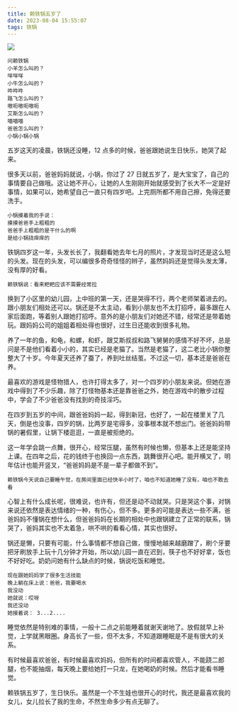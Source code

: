```yaml
---
title: 赖铁锅五岁了
date: 2023-08-04 15:55:07
tags: 铁锅
---
```

![](muyi.jpeg)

	问赖铁锅
	小羊怎么叫的？
	咩咩咩
	小牛怎么叫的？
	吽吽吽
	路飞怎么叫的？
	嗷呃嗷呃嗷呃
	艾斯怎么叫的？
	喵喵喵
	爸爸怎么叫的？
	小锅小锅小锅

五岁这天的凌晨，铁锅还没睡，12 点多的时候，爸爸跟她说生日快乐，她哭了起来。

很多天以前，爸爸妈妈就说，小锅，你过了 27 日就五岁了，是大宝宝了，自己的事情要自己做哦。这让她不开心，让她的人生刚刚开始就感受到了长大不一定是好事情，如果可以，她希望自己一直只有四岁吧。上完厕所都不用自己擦，免得还要洗手。

	小锅摸着我的手说：  
	摸摸爸爸手上粗粗的  
	爸爸手上粗粗的是干什么的啊  
	是给小锅挠痒痒的

铁锅四岁这一年，头发长长了，我翻看她去年七月的照片，才发现当时还是这么短的头发。现在的头发，可以编很多奇奇怪怪的辫子，虽然妈妈还是觉得头发太薄，没有厚的好看。

	赖铁锅说：看来粑粑应该不需要经常拉 ​

换到了小区里的幼儿园，上中班的第一天，还是哭得不行，两个老师架着进去的。跟小朋友们相处还可以。锅还是不太主动，看到小朋友也不太打招呼，最多跟在人家后面跑，等着别人跟她打招呼。意外的是小朋友们对她还不错，经常还是带着她玩。跟妈妈公司的姐姐着相处得也很好，过生日还能收到很多礼物。

养了一年的鱼，和龟，和螺，和虾，跟艾斯叔叔和路飞舅舅的感情不好不坏，总是问是不是他们看着小小的，其实已经是老猫了。当然是老猫了，这二老比小锅你整整大了十岁。今年夏天还养了蚕了，养到吐丝结茧。不过这一切，基本还是爸爸在养。

最喜欢的游戏是怪物猎人，也许打得太多了，对一个四岁的小朋友来说。但她在游戏中得到了不少乐趣，除了打怪物基本还是靠爸爸之外，她在游戏中的散步过程中，学会了不少爸爸没有找到的奇技淫巧。

在四岁到五岁的中间，跟爸爸妈妈一起，得到新冠，也好了，一起在楼里关了几天，倒是也没事，四岁的锅，比两岁是宅得多，没事根本就不想出门。爸爸妈妈带锅的暑假里，让锅下楼逛逛，一直是被拒绝的。

这一年学会跳一点舞，很开心，经常压腿，虽然有时候也懒，但基本上还是能坚持上课。在四年之后，花的钱终于也换回一点东西，跳舞很开心吧。能开横叉了，明年估计也能开竖叉，“爸爸妈妈是不是一辈子都做不到”。

	赖铁锅今天说自己要睡午觉，在房间里面已经快半小时了，咱也不知道她睡了没有，咱也不敢去看

心智上有什么成长呢，很难说，也许有，但还是动不动就哭。只是哭这个事，对锅来说还依然是表达情绪的一种，有伤心，但不多。更多的可能是表达一些不满，爸爸妈妈不懂锅在想什么，但爸爸妈妈在长期的相处中也跟锅建立了正常的联系，锅哭了，爸妈其实也不太着急，哄不哄的看看心情，其实也很好。

锅还是懒，只要有可能，什么事情都不想自己做，慢慢地越来越磨蹭了，刷个牙要把牙刷放手上玩十几分钟才开始，所以幼儿园一直在迟到，筷子也不好好拿，饭也不好好吃。奶奶问她有什么缺点的时候，锅说吃饭和睡觉。

	现在跟她妈妈学了很多生活技能  
	晚上躺在床上说：爸爸，我要喝水  
	我没动  
	她就说：哎呀  
	我还没动  
	她接着说： 3...2.... ​

睡觉依然是特别难的事情，一般十二点之前能睡着就谢天谢地了。放假就早上补觉，上学就黑眼圈。身高长了一些，但不太多，不知道跟睡眠是不是有很大的关系。

有时候最喜欢爸爸，有时候最喜欢妈妈，但所有的时间都喜欢管人，不能跷二郎腿，也不能抽烟，每天晚上要给她打一只龙，在她喝奶的时候。然后才能看书睡觉。

赖铁锅五岁了，生日快乐。虽然是一个不生娃也很开心的时代，我还是最喜欢我的女儿，女儿拉长了我的生命，不然生命多少有点无聊了。